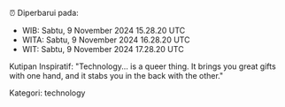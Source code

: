⏰ Diperbarui pada:
- WIB: Sabtu, 9 November 2024 15.28.20 UTC
- WITA: Sabtu, 9 November 2024 16.28.20 UTC
- WIT: Sabtu, 9 November 2024 17.28.20 UTC

Kutipan Inspiratif:
"Technology... is a queer thing. It brings you great gifts with one hand, and it stabs you in the back with the other."


Kategori: technology


